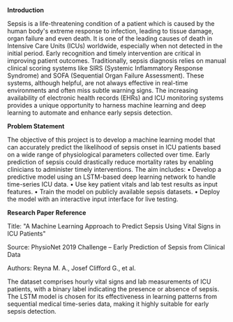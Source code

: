 **Introduction**

Sepsis is a life-threatening condition of a patient which is caused by the human body's extreme response to infection, leading to tissue damage, organ failure and even death. It is one of the leading causes of death in Intensive Care Units (ICUs) worldwide, especially when not detected in the initial period. Early recognition and timely intervention are critical in improving patient outcomes.
Traditionally, sepsis diagnosis relies on manual clinical scoring systems like SIRS (Systemic Inflammatory Response Syndrome) and SOFA (Sequential Organ Failure Assessment). These systems, although helpful, are not always effective in real-time environments and often miss subtle warning signs. The increasing availability of electronic health records (EHRs) and ICU monitoring systems provides a unique opportunity to harness machine learning and deep learning to automate and enhance early sepsis detection.

**Problem Statement**

The objective of this project is to develop a machine learning model that can accurately predict the likelihood of sepsis onset in ICU patients based on a wide range of physiological parameters collected over time. Early prediction of sepsis could drastically reduce mortality rates by enabling clinicians to administer timely interventions. The aim includes:
•	Develop a predictive model using an LSTM-based deep learning network to handle time-series ICU data.
•	Use key patient vitals and lab test results as input features.
•	Train the model on publicly available sepsis datasets.
•	Deploy the model with an interactive input interface for live testing.

**Research Paper Reference**

Title: "A Machine Learning Approach to Predict Sepsis Using Vital Signs in ICU Patients"

Source: PhysioNet 2019 Challenge – Early Prediction of Sepsis from Clinical Data

Authors: Reyna M. A., Josef Clifford G., et al.

The dataset comprises hourly vital signs and lab measurements of ICU patients, with a binary label indicating the presence or absence of sepsis. The LSTM model is chosen for its effectiveness in learning patterns from sequential medical time-series data, making it highly suitable for early sepsis detection.
